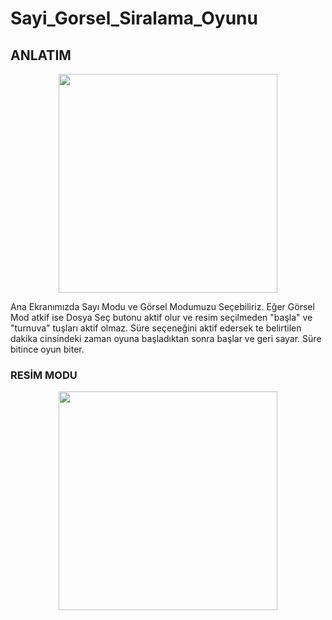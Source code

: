 # Sayi_Gorsel_Siralama_Oyunu

## ANLATIM



<p align="center">
  <img src="https://i.hizliresim.com/DVn5WM.png" width="350" >
</p>

Ana Ekranımızda Sayı Modu ve Görsel Modumuzu Seçebiliriz. 
Eğer Görsel Mod atkif ise Dosya Seç butonu aktif olur ve resim seçilmeden "başla" ve "turnuva" tuşları aktif olmaz.
Süre seçeneğini aktif edersek te belirtilen dakika cinsindeki zaman oyuna başladıktan sonra başlar ve geri sayar. Süre bitince oyun biter.



### RESİM MODU
<p align="center">
  <img src="https://i.hizliresim.com/jFgIEB.png" width="350" >
</p>

